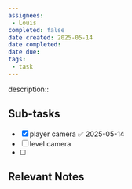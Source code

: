 ```yaml
---
assignees:
 - Louis
completed: false
date created: 2025-05-14
date completed:
date due: 
tags:
 - task
---
```


description::<br>

## Sub-tasks

 - [x] player camera ✅ 2025-05-14
 - [ ] level camera
 - [ ] 

## Relevant Notes

